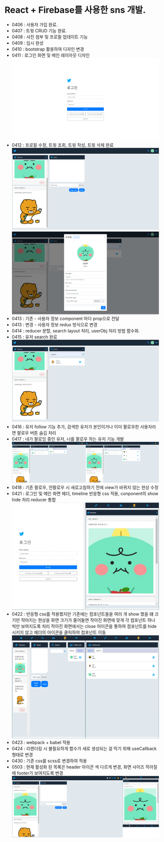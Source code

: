 # React + Firebase를 사용한 sns 개발.
- 0406 : 사용자 가입 완료.
- 0407 : 트윗 CRUD 기능 완료.
- 0408 : 사진 첨부 및 프로필 업데이트 기능
- 0409 : 임시 완성
- 0410 : bootstrap 활용하여 디자인 변경
- 0411 : 로그인 화면 및 메인 레이아웃 디자인
![login](./readmeImg/login.png)
- 0412 : 프로필 수정, 트윗 조회, 트윗 작성, 트윗 삭제 완료
![tweet](./readmeImg/tweet.png)
![profile](./readmeImg/profile.png)
- 0413 : 기존 - 사용자 정보 component 마다 prop으로 전달
- 0413 : 변경 - 사용자 정보 redux 방식으로 변경
- 0414 : reducer 분할, search layout 처리, userObj 처리 방법 함수화.
- 0415 : 유저 search 완료 
![search](./readmeImg/search.png)
- 0416 : 유저 follow 기능 추가, 검색한 유저가 본인이거나 이미 팔로우한 사용자라면 팔로우 버튼 숨김 처리
- 0417 : 내가 팔로잉 중인 유저, 나를 팔로우 하는 유저 기능 개발 
![follow](./readmeImg/follow.png)
- 0418 : 기존 팔로우, 언팔로우 시 새로고침하기 전에 view가 바뀌지 않는 현상 수정
- 0421 : 로그인 및 메인 화면 헤더, timeline 반응형 css 적용, conponent의 show hide 처리 reducer 통합
![responsive1](./readmeImg/responsive1.png)
- 0422 : 반응형 css를 적용했지만 기존에는 컴포넌트들을 여러 개 show 했을 떄 크기만 작아지는 현상을 화면 크기가 줄어들면 작아진 화면에 맞게 각 컴포넌트 하나씩만 보여지도록 처리 작아진 화면에서는  close 아이콘을 통하여 컴포넌트를 hide 시키지 않고 헤더의 아이콘을 클릭하여 컴포넌트 이동
![responsive2](./readmeImg/responsive2.png)
- 0423 : webpack + babel 적용
- 0424 : 리렌더링 시 불필요하게 함수가 새로 생성되는 걸 막기 위해 useCallback형태로 변경
- 0430 : 기존 css를 scss로 변경하여 적용
- 0503 : 현재 활성화 된 목록은 header 아이콘 색 다르게 변경, 화면 사이즈 작아질 때 footer가 보여지도록 변경
![0503](./readmeImg/0503.png)
